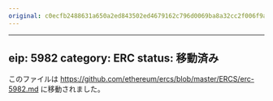 ```yaml
---
original: c0ecfb2488631a650a2ed843502ed4679162c796d0069ba8a32cc2f006f9a542
---
```


---
eip: 5982
category: ERC
status: 移動済み
---

このファイルは https://github.com/ethereum/ercs/blob/master/ERCS/erc-5982.md に移動されました。